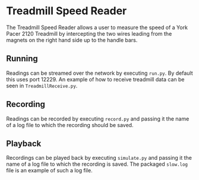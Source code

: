 Treadmill Speed Reader
======================

The Treadmill Speed Reader allows a user to measure the speed of a York Pacer 2120 Treadmill by intercepting the two wires leading from the magnets on the right hand side up to the handle bars.


Running
-------

Readings can be streamed over the network by executing `run.py`. By default this uses port 12229. An example of how to receive treadmill data can be seen in `TreadmillReceive.py`.

Recording
---------

Readings can be recorded by executing `record.py` and passing it the name of a log file to which the recording should be saved.

Playback
--------

Recordings can be played back by executing `simulate.py` and passing it the name of a log file to which the recording is saved. The packaged `slow.log` file is an example of such a log file.




